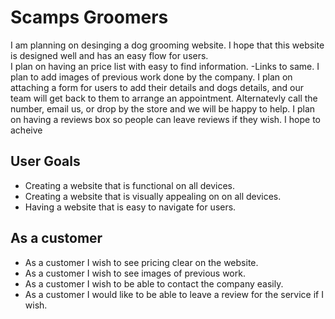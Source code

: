 

# Scamps Groomers
I am planning on desinging a dog grooming website. I hope that this website is designed well and has an easy flow for users.      
I plan on having an price list with easy to find information. -Links to same. 
I plan to add images of previous work done by the company.
I plan on attaching a form for users to add their details and dogs details, and our team will get back to them to arrange an appointment. Alternatevly call the number, email us, or drop by the store and we will be happy to help.  I plan on having a reviews box so people can leave reviews if they wish.
I hope to acheive 
## User Goals
* Creating a website that is functional on all devices. 
* Creating a website that is visually appealing on on all devices. 
* Having a website that is easy to navigate for users.
## As a customer
* As a customer I wish to see pricing clear on the website.
* As a customer I wish to see images of previous work.
* As a customer I wish to be able to contact the company easily. 
* As a customer I would like to be able to leave a review for the service if I wish. 